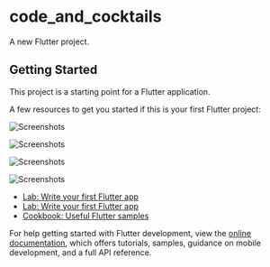 # code_and_cocktails

A new Flutter project.

## Getting Started

This project is a starting point for a Flutter application.

A few resources to get you started if this is your first Flutter project:

![Screenshots](https://raw.githubusercontent.com/norbertkross/code_and_cocktails/main/assets/WhatsApp%20Image%202023-11-13%20at%2023.25.36.jpeg)

![Screenshots](https://raw.githubusercontent.com/norbertkross/code_and_cocktails/main/assets/WhatsApp%20Image%202023-11-13%20at%2023.25.36%20(1).jpeg)

![Screenshots](https://raw.githubusercontent.com/norbertkross/code_and_cocktails/main/assets/WhatsApp%20Image%202023-11-13%20at%2023.25.37%20(1).jpeg)

![Screenshots](https://raw.githubusercontent.com/norbertkross/code_and_cocktails/main/assets/WhatsApp%20Image%202023-11-13%20at%2023.25.35.jpeg)


- [Lab: Write your first Flutter app](https://docs.flutter.dev/get-started/codelab)
- [Lab: Write your first Flutter app](https://docs.flutter.dev/get-started/codelab)
- [Cookbook: Useful Flutter samples](https://docs.flutter.dev/cookbook)

For help getting started with Flutter development, view the
[online documentation](https://docs.flutter.dev/), which offers tutorials,
samples, guidance on mobile development, and a full API reference.
